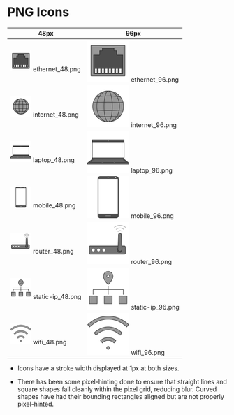 # PNG Icons

48px | 96px
-----|-----
![ethernet_48px](ethernet_48.png) ethernet_48.png	| ![ethernet_96px](ethernet_96.png) ethernet_96.png
![internet_48px](internet_48.png) internet_48.png	| ![internet_96px](internet_96.png) internet_96.png
![laptop_48px](laptop_48.png) laptop_48.png | ![laptop_96px](laptop_96.png) laptop_96.png
![mobile_48px](mobile_48.png) mobile_48.png | ![mobile_96px](mobile_96.png) mobile_96.png
![router_48px](router_48.png) router_48.png	| ![router_96px](router_96.png) router_96.png
![static-ip_48px](static-ip_48.png) static-ip_48.png	| ![static-ip_96px](static-ip_96.png) static-ip_96.png
![wifi_48px](wifi_48.png) wifi_48.png | ![wifi_96px](wifi_96.png) wifi_96.png


- Icons have a stroke width displayed at 1px at both sizes.

- There has been some pixel-hinting done to ensure that straight lines and square shapes fall cleanly within the pixel grid, reducing blur. Curved shapes have had their bounding rectangles aligned but are not properly pixel-hinted.
